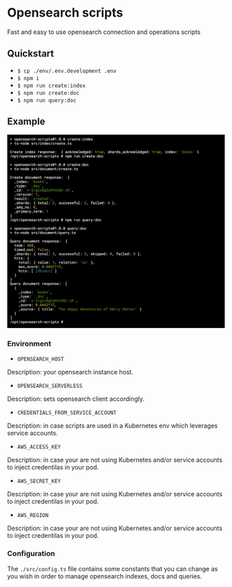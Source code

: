 # Opensearch scripts

Fast and easy to use opensearch connection and operations scripts

## Quickstart

- `$ cp ./env/.env.development .env`
- `$ npm i`
- `$ npm run create:index`
- `$ npm run create:doc`
- `$ npm run query:doc`

## Example

![example](./example.png)

### Environment

- `OPENSEARCH_HOST`

Description: your opensearch instance host.

- `OPENSEARCH_SERVERLESS`

Description: sets opensearch client accordingly.

- `CREDENTIALS_FROM_SERVICE_ACCOUNT`

Description: in case scripts are used in a Kubernetes env which leverages service accounts.

- `AWS_ACCESS_KEY`

Description: in case your are not using Kubernetes and/or service accounts to inject credentilas in your pod.

- `AWS_SECRET_KEY`

Description: in case your are not using Kubernetes and/or service accounts to inject credentilas in your pod.

- `AWS_REGION`

Description: in case your are not using Kubernetes and/or service accounts to inject credentilas in your pod.

### Configuration

The `./src/config.ts` file contains some constants that you can change as you wish in order to manage opensearch indexes, docs and queries.
